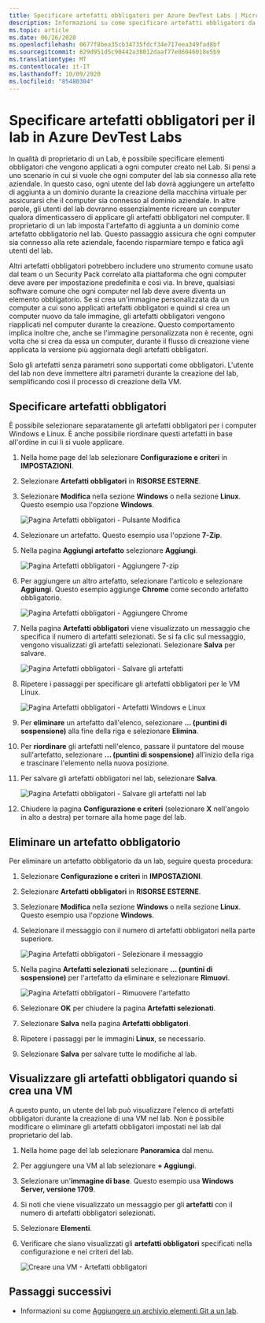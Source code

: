 ```yaml
---
title: Specificare artefatti obbligatori per Azure DevTest Labs | Microsoft Docs
description: Informazioni su come specificare artefatti obbligatori da installare prima di installare gli artefatti selezionati dall'utente sulle macchine virtuali (VM) nel lab.
ms.topic: article
ms.date: 06/26/2020
ms.openlocfilehash: 0677f8bea35cb34735fdcf34e717eea349fad8bf
ms.sourcegitcommit: 829d951d5c90442a38012daaf77e86046018e5b9
ms.translationtype: MT
ms.contentlocale: it-IT
ms.lasthandoff: 10/09/2020
ms.locfileid: "85480304"
---
```

# <a name="specify-mandatory-artifacts-for-your-lab-in-azure-devtest-labs"></a>Specificare artefatti obbligatori per il lab in Azure DevTest Labs
In qualità di proprietario di un Lab, è possibile specificare elementi obbligatori che vengono applicati a ogni computer creato nel Lab. Si pensi a uno scenario in cui si vuole che ogni computer del lab sia connesso alla rete aziendale. In questo caso, ogni utente del lab dovrà aggiungere un artefatto di aggiunta a un dominio durante la creazione della macchina virtuale per assicurarsi che il computer sia connesso al dominio aziendale. In altre parole, gli utenti del lab dovranno essenzialmente ricreare un computer qualora dimenticassero di applicare gli artefatti obbligatori nel computer. Il proprietario di un lab imposta l'artefatto di aggiunta a un dominio come artefatto obbligatorio nel lab. Questo passaggio assicura che ogni computer sia connesso alla rete aziendale, facendo risparmiare tempo e fatica agli utenti del lab.
 
Altri artefatti obbligatori potrebbero includere uno strumento comune usato dal team o un Security Pack correlato alla piattaforma che ogni computer deve avere per impostazione predefinita e così via. In breve, qualsiasi software comune che ogni computer nel lab deve avere diventa un elemento obbligatorio. Se si crea un'immagine personalizzata da un computer a cui sono applicati artefatti obbligatori e quindi si crea un computer nuovo da tale immagine, gli artefatti obbligatori vengono riapplicati nel computer durante la creazione. Questo comportamento implica inoltre che, anche se l'immagine personalizzata non è recente, ogni volta che si crea da essa un computer, durante il flusso di creazione viene applicata la versione più aggiornata degli artefatti obbligatori. 
 
Solo gli artefatti senza parametri sono supportati come obbligatori. L'utente del lab non deve immettere altri parametri durante la creazione del lab, semplificando così il processo di creazione della VM. 

## <a name="specify-mandatory-artifacts"></a>Specificare artefatti obbligatori
È possibile selezionare separatamente gli artefatti obbligatori per i computer Windows e Linux. È anche possibile riordinare questi artefatti in base all'ordine in cui li si vuole applicare. 

1. Nella home page del lab selezionare **Configurazione e criteri** in **IMPOSTAZIONI**. 
3. Selezionare **Artefatti obbligatori** in **RISORSE ESTERNE**. 
4. Selezionare **Modifica** nella sezione **Windows** o nella sezione **Linux**. Questo esempio usa l'opzione **Windows**. 

    ![Pagina Artefatti obbligatori - Pulsante Modifica](media/devtest-lab-mandatory-artifacts/mandatory-artifacts-edit-button.png)
4. Selezionare un artefatto. Questo esempio usa l'opzione **7-Zip**. 
5. Nella pagina **Aggiungi artefatto** selezionare **Aggiungi**. 

    ![Pagina Artefatti obbligatori - Aggiungere 7-zip](media/devtest-lab-mandatory-artifacts/add-seven-zip.png)
6. Per aggiungere un altro artefatto, selezionare l'articolo e selezionare **Aggiungi**. Questo esempio aggiunge **Chrome** come secondo artefatto obbligatorio.

    ![Pagina Artefatti obbligatori - Aggiungere Chrome](media/devtest-lab-mandatory-artifacts/add-chrome.png)
7. Nella pagina **Artefatti obbligatori** viene visualizzato un messaggio che specifica il numero di artefatti selezionati. Se si fa clic sul messaggio, vengono visualizzati gli artefatti selezionati. Selezionare **Salva** per salvare. 

    ![Pagina Artefatti obbligatori - Salvare gli artefatti](media/devtest-lab-mandatory-artifacts/save-artifacts.png)
8. Ripetere i passaggi per specificare gli artefatti obbligatori per le VM Linux. 
    
    ![Pagina Artefatti obbligatori - Artefatti Windows e Linux](media/devtest-lab-mandatory-artifacts/windows-linux-artifacts.png)
9. Per **eliminare** un artefatto dall'elenco, selezionare **... (puntini di sospensione)** alla fine della riga e selezionare **Elimina**. 
10. Per **riordinare** gli artefatti nell'elenco, passare il puntatore del mouse sull'artefatto, selezionare **... (puntini di sospensione)** all'inizio della riga e trascinare l'elemento nella nuova posizione. 
11. Per salvare gli artefatti obbligatori nel lab, selezionare **Salva**. 

    ![Pagina Artefatti obbligatori - Salvare gli artefatti nel lab](media/devtest-lab-mandatory-artifacts/save-to-lab.png)
12. Chiudere la pagina **Configurazione e criteri** (selezionare **X** nell'angolo in alto a destra) per tornare alla home page del lab.  

## <a name="delete-a-mandatory-artifact"></a>Eliminare un artefatto obbligatorio
Per eliminare un artefatto obbligatorio da un lab, seguire questa procedura: 

1. Selezionare **Configurazione e criteri** in **IMPOSTAZIONI**. 
2. Selezionare **Artefatti obbligatori** in **RISORSE ESTERNE**. 
3. Selezionare **Modifica** nella sezione **Windows** o nella sezione **Linux**. Questo esempio usa l'opzione **Windows**. 
4. Selezionare il messaggio con il numero di artefatti obbligatori nella parte superiore. 

    ![Pagina Artefatti obbligatori - Selezionare il messaggio](media/devtest-lab-mandatory-artifacts/select-message-artifacts.png)
5. Nella pagina **Artefatti selezionati** selezionare **... (puntini di sospensione)** per l'artefatto da eliminare e selezionare **Rimuovi**. 
    
    ![Pagina Artefatti obbligatori - Rimuovere l'artefatto](media/devtest-lab-mandatory-artifacts/remove-artifact.png)
6. Selezionare **OK** per chiudere la pagina **Artefatti selezionati**. 
7. Selezionare **Salva** nella pagina **Artefatti obbligatori**.
8. Ripetere i passaggi per le immagini **Linux**, se necessario. 
9. Selezionare **Salva** per salvare tutte le modifiche al lab. 

## <a name="view-mandatory-artifacts-when-creating-a-vm"></a>Visualizzare gli artefatti obbligatori quando si crea una VM
A questo punto, un utente del lab può visualizzare l'elenco di artefatti obbligatori durante la creazione di una VM nel lab. Non è possibile modificare o eliminare gli artefatti obbligatori impostati nel lab dal proprietario del lab.

1. Nella home page del lab selezionare **Panoramica** dal menu.
2. Per aggiungere una VM al lab selezionare **+ Aggiungi**. 
3. Selezionare un'**immagine di base**. Questo esempio usa **Windows Server, versione 1709**.
4. Si noti che viene visualizzato un messaggio per gli **artefatti** con il numero di artefatti obbligatori selezionati. 
5. Selezionare **Elementi**. 
6. Verificare che siano visualizzati gli **artefatti obbligatori** specificati nella configurazione e nei criteri del lab. 

    ![Creare una VM - Artefatti obbligatori](media/devtest-lab-mandatory-artifacts/create-vm-artifacts.png)

## <a name="next-steps"></a>Passaggi successivi
* Informazioni su come [Aggiungere un archivio elementi Git a un lab](devtest-lab-add-artifact-repo.md).

